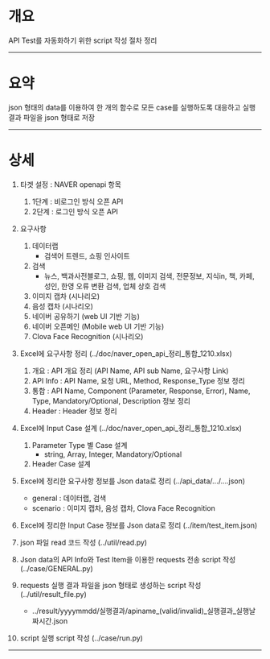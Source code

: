 # 개요
API Test를 자동화하기 위한 script 작성 절차 정리

---
# 요약
json 형태의 data를 이용하여 한 개의 함수로 모든 case를 실행하도록 대응하고 실행 결과 파일을 json 형태로 저장


---
# 상세
1. 타겟 설정 : NAVER openapi 항목
	1. 1단계 : 비로그인 방식 오픈 API
 	2. 2단계 : 로그인 방식 오픈 API

2. 요구사항
	1. 데이터랩
    	- 검색어 트렌드, 쇼핑 인사이트
	2. 검색
    	- 뉴스, 백과사전블로그, 쇼핑, 웹, 이미지 검색, 전문정보, 지식in, 책, 카페, 성인, 한영 오류 변환 검색, 업체 상호 검색
	4. 이미지 캡차 (시나리오)
	5. 음성 캡차 (시나리오)
	6. 네이버 공유하기 (web UI 기반 기능)
	7. 네이버 오픈메인 (Mobile web UI 기반 기능)
	8. Clova Face Recognition (시나리오)

3. Excel에 요구사항 정리 (../doc/naver_open_api_정리_통합_1210.xlsx)
	1. 개요 : API 개요 정리 (API Name, API sub Name, 요구사항 Link)
	2. API Info : API Name, 요청 URL, Method, Response_Type 정보 정리
	3. 통합 : API Name, Component (Parameter, Response, Error), Name, Type, Mandatory/Optional, Description 정보 정리
	4. Header : Header 정보 정리

4. Excel에 Input Case 설계 (../doc/naver_open_api_정리_통합_1210.xlsx)
	1. Parameter Type 별 Case 설계
		- string, Array, Integer, Mandatory/Optional
	2. Header Case 설계

5. Excel에 정리한 요구사항 정보를 Json data로 정리 (../api_data/.../....json)
	- general : 데이터랩, 검색
	- scenario : 이미지 캡차, 음성 캡차, Clova Face Recognition

6. Excel에 정리한 Input Case 정보를 Json data로 정리 (../item/test_item.json)

7. json 파일 read 코드 작성 (../util/read.py)

8. Json data의 API Info와 Test Item을 이용한 requests 전송 script 작성 (../case/GENERAL.py)

9. requests 실행 결과 파일을 json 형태로 생성하는 script 작성 (../util/result_file.py)
	- ../result/yyyymmdd/실행결과/apiname_(valid/invalid)_실행결과_실행날짜시간.json

10. script 실행 script 작성 (../case/run.py)

---
